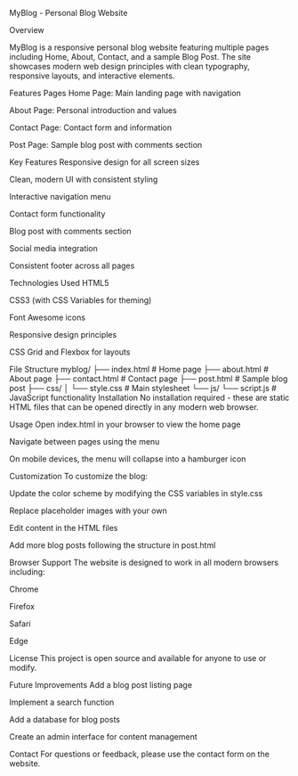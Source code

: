 MyBlog - Personal Blog Website

Overview

MyBlog is a responsive personal blog website featuring multiple pages including Home, About, Contact, and a sample Blog Post. The site showcases modern web design principles with clean typography, responsive layouts, and interactive elements.

Features
Pages
Home Page: Main landing page with navigation

About Page: Personal introduction and values

Contact Page: Contact form and information

Post Page: Sample blog post with comments section

Key Features
Responsive design for all screen sizes

Clean, modern UI with consistent styling

Interactive navigation menu

Contact form functionality

Blog post with comments section

Social media integration

Consistent footer across all pages

Technologies Used
HTML5

CSS3 (with CSS Variables for theming)

Font Awesome icons

Responsive design principles

CSS Grid and Flexbox for layouts

File Structure
myblog/
├── index.html          # Home page
├── about.html          # About page
├── contact.html        # Contact page
├── post.html           # Sample blog post
├── css/
│   └── style.css       # Main stylesheet
└── js/
    └── script.js       # JavaScript functionality
Installation
No installation required - these are static HTML files that can be opened directly in any modern web browser.

Usage
Open index.html in your browser to view the home page

Navigate between pages using the menu

On mobile devices, the menu will collapse into a hamburger icon

Customization
To customize the blog:

Update the color scheme by modifying the CSS variables in style.css

Replace placeholder images with your own

Edit content in the HTML files

Add more blog posts following the structure in post.html

Browser Support
The website is designed to work in all modern browsers including:

Chrome

Firefox

Safari

Edge

License
This project is open source and available for anyone to use or modify.

Future Improvements
Add a blog post listing page

Implement a search function

Add a database for blog posts

Create an admin interface for content management

Contact
For questions or feedback, please use the contact form on the website.
